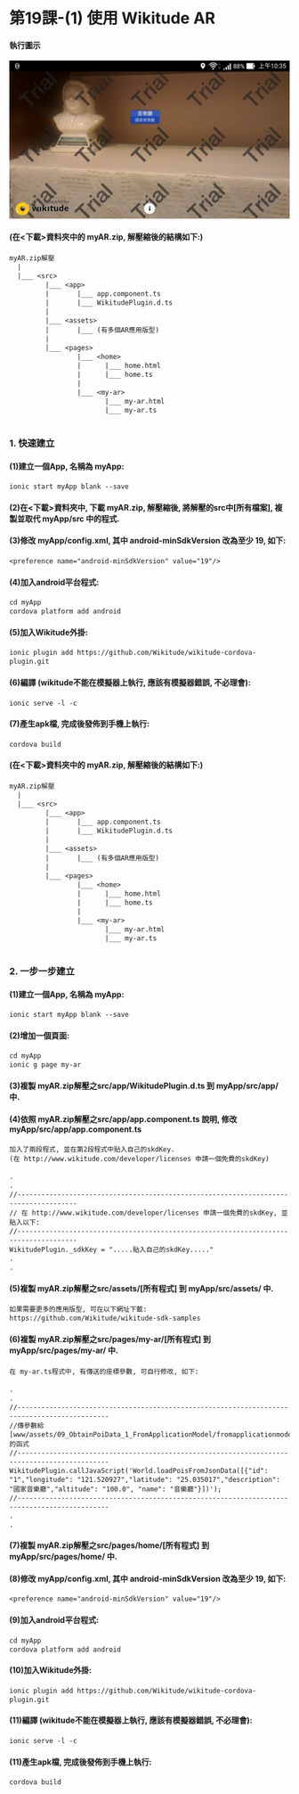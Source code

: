 # 第19課-(1) 使用 Wikitude AR


#### 執行圖示
![GitHub Logo](/images/fig19-01.jpg)



#### (在<下載>資料夾中的 myAR.zip, 解壓縮後的結構如下:)
```
myAR.zip解壓
  |
  |___ <src>    
         |___ <app>   
         |       |___ app.component.ts                  
         |       |___ WikitudePlugin.d.ts  
         | 
         |___ <assets>  
         |       |___ (有多個AR應用版型)
         |
         |___ <pages>   
                 |___ <home> 
                 |      |___ home.html 
                 |      |___ home.ts   
                 |       
                 |___ <my-ar> 
                        |___ my-ar.html 
                        |___ my-ar.ts                                
                            
```
### 1. 快速建立


#### (1)建立一個App, 名稱為 myApp:
```
ionic start myApp blank --save
```

#### (2)在<下載>資料夾中, 下載 myAR.zip, 解壓縮後, 將解壓的src中[所有檔案], 複製並取代 myApp/src 中的程式.


#### (3)修改 myApp/config.xml, 其中 android-minSdkVersion 改為至少 19, 如下:
```
<preference name="android-minSdkVersion" value="19"/>
```

#### (4)加入android平台程式:
```
cd myApp
cordova platform add android
```

#### (5)加入Wikitude外掛:
```
ionic plugin add https://github.com/Wikitude/wikitude-cordova-plugin.git
```

#### (6)編譯 (wikitude不能在模擬器上執行, 應該有模擬器錯誤, 不必理會):
```
ionic serve -l -c
```


#### (7)產生apk檔, 完成後發佈到手機上執行:
```
cordova build
```




#### (在<下載>資料夾中的 myAR.zip, 解壓縮後的結構如下:)
```
myAR.zip解壓
  |
  |___ <src>    
         |___ <app>   
         |       |___ app.component.ts                  
         |       |___ WikitudePlugin.d.ts  
         | 
         |___ <assets>  
         |       |___ (有多個AR應用版型)
         |
         |___ <pages>   
                 |___ <home> 
                 |      |___ home.html 
                 |      |___ home.ts   
                 |       
                 |___ <my-ar> 
                        |___ my-ar.html 
                        |___ my-ar.ts                                
                            
```
### 2. 一步一步建立


#### (1)建立一個App, 名稱為 myApp:
```
ionic start myApp blank --save
```

#### (2)增加一個頁面:
```
cd myApp
ionic g page my-ar
```

#### (3)複製 myAR.zip解壓之src/app/WikitudePlugin.d.ts 到 myApp/src/app/ 中.


#### (4)依照 myAR.zip解壓之src/app/app.component.ts 說明, 修改 myApp/src/app/app.component.ts 
```
加入了兩段程式, 並在第2段程式中貼入自己的skdKey.
(在 http://www.wikitude.com/developer/licenses 申請一個免費的skdKey)

.
.
//-------------------------------------------------------------------------------------
// 在 http://www.wikitude.com/developer/licenses 申請一個免費的skdKey, 並貼入以下:
//-------------------------------------------------------------------------------------      
WikitudePlugin._sdkKey = ".....貼入自己的skdKey....."
.
.
```

#### (5)複製 myAR.zip解壓之src/assets/[所有程式] 到 myApp/src/assets/ 中.
```
如果需要更多的應用版型, 可在以下網址下載:
https://github.com/Wikitude/wikitude-sdk-samples
```

#### (6)複製 myAR.zip解壓之src/pages/my-ar/[所有程式] 到 myApp/src/pages/my-ar/ 中.
```
在 my-ar.ts程式中, 有傳送的座標參數, 可自行修改, 如下:

.
.
//---------------------------------------------------------------------------------------------
//傳參數給 [www/assets/09_ObtainPoiData_1_FromApplicationModel/fromapplicationmodel.js]的函式
//---------------------------------------------------------------------------------------------
WikitudePlugin.callJavaScript('World.loadPoisFromJsonData([{"id": "1","longitude": "121.520927","latitude": "25.035017","description": "國家音樂廳","altitude": "100.0", "name": "音樂廳"}])');
//---------------------------------------------------------------------------------------------
.
.
```

#### (7)複製 myAR.zip解壓之src/pages/home/[所有程式] 到 myApp/src/pages/home/ 中.


#### (8)修改 myApp/config.xml, 其中 android-minSdkVersion 改為至少 19, 如下:
```
<preference name="android-minSdkVersion" value="19"/>
```


#### (9)加入android平台程式:
```
cd myApp
cordova platform add android
```

#### (10)加入Wikitude外掛:
```
ionic plugin add https://github.com/Wikitude/wikitude-cordova-plugin.git
```

#### (11)編譯 (wikitude不能在模擬器上執行, 應該有模擬器錯誤, 不必理會):
```
ionic serve -l -c
```


#### (11)產生apk檔, 完成後發佈到手機上執行:
```
cordova build
```
